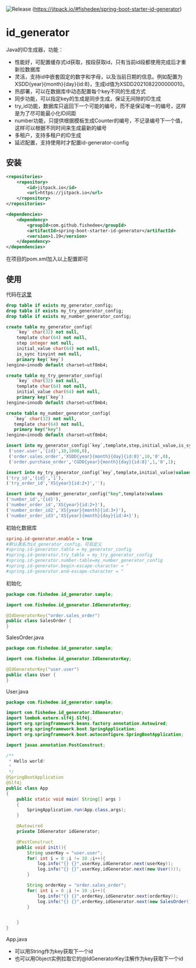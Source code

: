 ![Release](https://jitpack.io/v/fishedee/spring-boot-starter-id-generator.svg)
(https://jitpack.io/#fishedee/spring-boot-starter-id-generator)

# id_generator

Java的ID生成器，功能：

* 性能好，可配置缓存式id获取，按段获取id，只有当前id段都使用完成后才重新拉数据库
* 灵活，支持id中嵌套固定的数字和字母，以及当前日期的信息。例如配置为XSDD{year}{month}{day}{id:8}，生成id值为XSDD2021082200000010。
* 热部署，可以在数据库中动态配置每个key不同的生成方式
* 同步功能，可以指定key的生成是同步生成，保证无间隙的ID生成
* try_id功能，数据库只返回下一个可能的编号，而不是保证唯一的编号，这样是为了尽可能最小化ID间距
* number功能，只提供根据模板生成Counter的编号，不记录编号下一个值，这样可以根据不同时间来生成最新的编号
* 多租户，支持多租户的ID生成
* 延迟配置，支持使用时才配置id-generator-config

## 安装

```xml
<repositories>
    <repository>
        <id>jitpack.io</id>
        <url>https://jitpack.io</url>
    </repository>
</repositories>

<dependencies>
    <dependency>
        <groupId>com.github.fishedee</groupId>
        <artifactId>spring-boot-starter-id-generator</artifactId>
        <version>1.19</version>
    </dependency>
</dependencies>

```

在项目的pom.xml加入以上配置即可

## 使用

代码在[这里](https://github.com/fishedee/Demo/tree/master/spring-boot-starter-id-generator/Demo)

```sql
drop table if exists my_generator_config;
drop table if exists my_try_generator_config;
drop table if exists my_number_generator_config;

create table my_generator_config(
    `key` char(32) not null,
    template char(64) not null,
    step integer not null,
    initial_value char(64) not null,
    is_sync tinyint not null,
    primary key(`key`)
)engine=innodb default charset=utf8mb4;

create table my_try_generator_config(
    `key` char(32) not null,
    template char(64) not null,
    initial_value char(64) not null,
    primary key(`key`)
)engine=innodb default charset=utf8mb4;

create table my_number_generator_config(
   `key` char(32) not null,
   template char(64) not null,
   primary key("key")
)engine=innodb default charset=utf8mb4;

insert into my_generator_config(`key`,template,step,initial_value,is_sync) values
 ('user.user','{id}',10,1000,0),
 ('order.sales_order','XSDD{year}{month}{day}{id:8}',10,'0',0),
 ('order.purchase_order','CGDD{year}{month}{day}{id:8}',1,'0',1);

insert into my_try_generator_config(`key`,template,initial_value)values
('try_id','{id}','1'),
('try_order_id','XS{year}{id:2+}','');

insert into my_number_generator_config("key",template)values
('number_id','{id}'),
('number_order_id','XS{year}{id:2+}'),
('number_order_id2','XS{year}{month}{id:3+}'),
('number_order_id3','XS{year}{month}{day}{id:4+}');
```

初始化数据库

```ini
spring.id-generator.enable = true
#默认表名为id_generator_config，可自定义
#spring.id-generator.table = my_generator_config
#spring.id-generator.try_table = my_try_generator_config
#spring.id-generator.number-table=my_number_generator_config
#spring.id-generator.begin-escape-character = "
#spring.id-generator.end-escape-character = "
```

初始化

```java
package com.fishedee.id_generator.sample;

import com.fishedee.id_generator.IdGeneratorKey;

@IdGeneratorKey("order.sales_order")
public class SalesOrder {
}
```

SalesOrder.java

```java
package com.fishedee.id_generator.sample;

import com.fishedee.id_generator.IdGeneratorKey;

@IdGeneratorKey("user.user")
public class User {
}
```

User.java

```java
package com.fishedee.id_generator.sample;

import com.fishedee.id_generator.IdGenerator;
import lombok.extern.slf4j.Slf4j;
import org.springframework.beans.factory.annotation.Autowired;
import org.springframework.boot.SpringApplication;
import org.springframework.boot.autoconfigure.SpringBootApplication;

import javax.annotation.PostConstruct;

/**
 * Hello world!
 *
 */
@SpringBootApplication
@Slf4j
public class App 
{
    public static void main( String[] args )
    {
        SpringApplication.run(App.class,args);
    }

    @Autowired
    private IdGenerator idGenerator;

    @PostConstruct
    public void init(){
        String userKey = "user.user";
        for( int i = 0 ;i != 10 ;i++){
            log.info("{} {}",userKey,idGenerator.next(userKey));
            log.info("{} {}",userKey,idGenerator.next(new User()));
        }

        String orderKey = "order.sales_order";
        for( int i = 0 ;i != 10 ;i++){
            log.info("{} {}",orderKey,idGenerator.next(orderKey));
            log.info("{} {}",orderKey,idGenerator.next(new SalesOrder()));
        }


    }
}
```

App.java

* 可以用String作为key获取下一个id
* 也可以用Object实例拉取它的@IdGeneratorKey注解作为key获取下一个id



